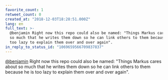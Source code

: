 ```yaml
---
favorite_count: 1
retweet_count: 0
created_at: "2018-12-03T18:28:51.000Z"
lang: en
full_text: >-
  @benjamin Right now this repo could also be named: "Things Markus cares about
  so much that he writes them down so he can link others to them because he is
  too lazy to explain them over and over again".
in_reply_to_status_id: "1069659566709837837"
---
```


[@benjamin](https://twitter.com/benjamin) Right now this repo could also be
named: "Things Markus cares about so much that he writes them down so he can
link others to them because he is too lazy to explain them over and over again".
